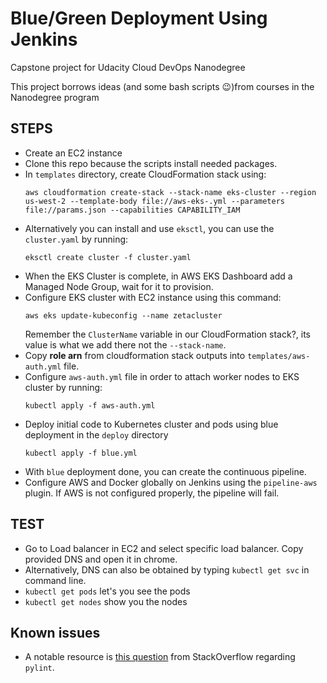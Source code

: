 # Blue/Green Deployment Using Jenkins
Capstone project for Udacity Cloud DevOps Nanodegree

This project borrows ideas (and some bash scripts 😉)from courses in the Nanodegree program

## STEPS
- Create an EC2 instance
- Clone this repo because the scripts install needed packages.
- In `templates` directory, create CloudFormation stack using:
    ```
    aws cloudformation create-stack --stack-name eks-cluster --region us-west-2 --template-body file://aws-eks-.yml --parameters file://params.json --capabilities CAPABILITY_IAM
    ```
- Alternatively you can install and use `eksctl`, you can use the `cluster.yaml` by running:
    ```
    eksctl create cluster -f cluster.yaml
    ```
- When the EKS Cluster is complete, in AWS EKS Dashboard add a Managed Node Group, wait for it to provision.
- Configure EKS cluster with EC2 instance using this command:
    ```
    aws eks update-kubeconfig --name zetacluster
    ```
  Remember the `ClusterName` variable in our CloudFormation stack?, its value is what we add there not the `--stack-name`.
- Copy **role arn** from cloudformation stack outputs into `templates/aws-auth.yml` file.
- Configure `aws-auth.yml` file in order to attach worker nodes to EKS cluster by running:
    ```
    kubectl apply -f aws-auth.yml
    ```
- Deploy initial code to Kubernetes cluster and pods using blue deployment in the `deploy` directory 
    ```
    kubectl apply -f blue.yml
    ```
- With `blue` deployment done, you can create the continuous pipeline.
- Configure AWS and Docker globally on Jenkins using the `pipeline-aws` plugin. If AWS is not configured properly, the pipeline will fail.

## TEST

- Go to Load balancer in EC2 and select specific load balancer. Copy provided DNS and open it in chrome.
- Alternatively, DNS can also be obtained by typing `kubectl get svc` in command line.
- `kubectl get pods` let's you see the pods
- `kubectl get nodes` show you the nodes

## Known issues
- A notable resource is [this question](https://stackoverflow.com/questions/48015106/pip-installed-pylint-cannot-be-found) from StackOverflow regarding `pylint`.
